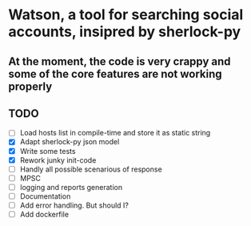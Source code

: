 # Watson, a tool for searching social accounts, insipred by sherlock-py

## At the moment, the code is very crappy and some of the core features are not working properly

## TODO

- [ ] Load hosts list in compile-time and store it as static string
- [X] Adapt sherlock-py json model
- [X] Write some tests
- [X] Rework junky init-code
- [ ] Handly all possible scenarious of response
- [ ] MPSC
- [ ] logging and reports generation 
- [ ] Documentation
- [ ] Add error handling. But should I?
- [ ] Add dockerfile
